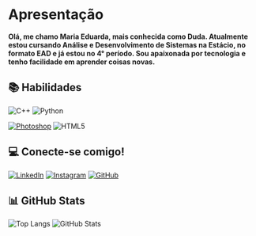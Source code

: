 
# Apresentação

**Olá, me chamo Maria Eduarda, mais conhecida como Duda. Atualmente estou cursando Análise e Desenvolvimento de Sistemas na Estácio, no formato EAD e já estou no 4° período.
Sou apaixonada por tecnologia e tenho facilidade em aprender coisas novas.**

## 📚 Habilidades

![C++](https://img.shields.io/badge/C%2B%2B-000?style=for-the-badge&logo=c%2B%2B&logoColor=00599C)
![Python](https://img.shields.io/badge/Python-000?style=for-the-badge&logo=python)


[![Photoshop](https://img.shields.io/badge/Photoshop-000?style=for-the-badge&logo=adobephotoshop)](https://dudagueds1357.wixsite.com/website)
![HTML5](https://img.shields.io/badge/HTML5-000?style=for-the-badge&logo=html5)


## 💻 Conecte-se comigo!
[![LinkedIn](https://img.shields.io/badge/LinkedIn-000?style=for-the-badge&logo=linkedin&logoColor=0E76A8)](https://www.linkedin.com/in/maria-eduarda-a8b0011b2/)
[![Instagram](https://img.shields.io/badge/Instagram-000?style=for-the-badge&logo=instagram)](https://www.instagram.com/dudaguedex/)
[![GitHub](https://img.shields.io/badge/GitHub-000?style=for-the-badge&logo=github&logoColor=white)](https://github.com/dudaguedex)

## 📊 GitHub Stats
![Top Langs](https://github-readme-stats-git-masterrstaa-rickstaa.vercel.app/api/top-langs/?username=dudaguedex&layout=compact&bg_color=000&border_color=30A3DC&title_color=E94D5F&text_color=FFF)
![GitHub Stats](https://github-readme-stats.vercel.app/api?username=dudaguedex&theme=transparent&bg_color=000&border_color=30A3DC&show_icons=true&icon_color=30A3DC&title_color=E94D5F&text_color=FFF&hide_title=true)